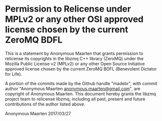 # Permission to Relicense under MPLv2 or any other OSI approved license chosen by the current ZeroMQ BDFL

This is a statement by Anonymous Maarten
that grants permission to relicense its copyrights in the libzmq C++
library (ZeroMQ) under the Mozilla Public License v2 (MPLv2) or any other
Open Source Initiative approved license chosen by the current ZeroMQ
BDFL (Benevolent Dictator for Life).

A portion of the commits made by the Github handle "madebr", with
commit author "Anonymous Maarten <anonymous.maarten@gmail.com>", are copyright of Anonymous Maarten.
This document hereby grants the libzmq project team to relicense libzmq,
including all past, present and future contributions of the author listed above.

Anonymous Maarten
2017/03/27
